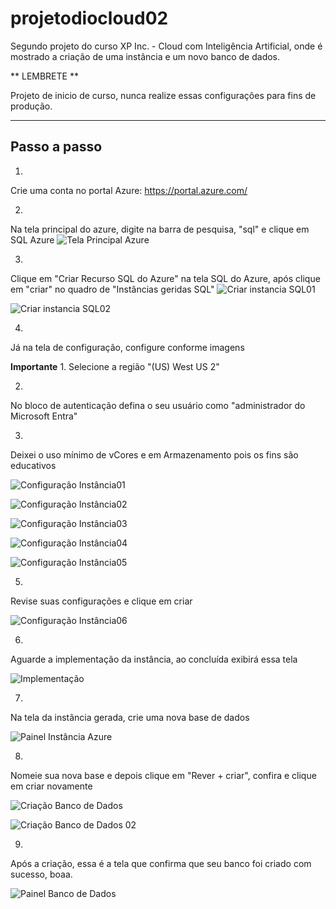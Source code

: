 # projetodiocloud02

Segundo projeto do curso XP Inc. - Cloud com Inteligência Artificial, onde é mostrado a criação de uma instância e um novo banco de dados.

** LEMBRETE **

Projeto de inicio de curso, nunca realize essas configurações para fins de produção.


---

## Passo a passo

1.
  Crie uma conta no portal Azure: https://portal.azure.com/

2.
  Na tela principal do azure, digite na barra de pesquisa, "sql" e clique em SQL Azure
  ![Tela Principal Azure](./images/telasqlazure.png)
  
3.
  Clique em "Criar Recurso SQL do Azure" na tela SQL do Azure, após clique em "criar" no quadro de "Instâncias geridas SQL"
  ![Criar instancia SQL01](./images/telasqlazure.png)
  
  ![Criar instancia SQL02](./images/telacriarinstancia.png)

4.
  Já na tela de configuração, configure conforme imagens

**Importante**
 1.
  Selecione a região "(US) West US 2"
  
 2.
  No bloco de autenticação defina o seu usuário como "administrador do Microsoft Entra"
  
 3.
  Deixei o uso mínimo de vCores e em Armazenamento pois os fins são educativos

  ![Configuração Instância01](./images/configuracaoinstancia01.png)
  
  ![Configuração Instância02](./images/configuracaoinstancia02.png)
  
  ![Configuração Instância03](./images/configuracaoinstancia03.png)
  
  ![Configuração Instância04](./images/configuracaoinstancia04.png)
  
  ![Configuração Instância05](./images/configuracaoinstancia05.png)

5.
  Revise suas configurações e clique em criar

  ![Configuração Instância06](./images/configuracaoinstancia06.png)

6.
  Aguarde a implementação da instância, ao concluída exibirá essa tela

  ![Implementação](./images/implementacao.png)

7.
  Na tela da instância gerada, crie uma nova base de dados

  ![Painel Instância Azure](./images/painelinstancia.png)

8.
  Nomeie sua nova base e depois clique em "Rever + criar", confira e clique em criar novamente

  ![Criação Banco de Dados](./images/criacaonovobanco.png)

  ![Criação Banco de Dados 02](./images/cricaonovobanco02.png)

9. 
  Após a criação, essa é a tela que confirma que seu banco foi criado com sucesso, boaa.

  ![Painel Banco de Dados](./images/painelnovobanco.png)

